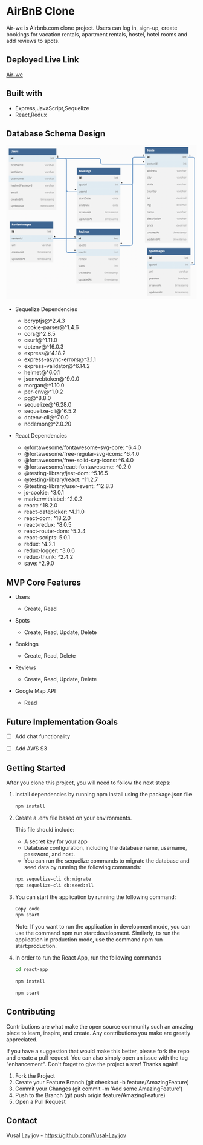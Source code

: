 # AirBnB Clone
Air-we is Airbnb.com clone project.  Users can log in, sign-up, create bookings for vacation rentals, apartment rentals, hostel, hotel rooms and add reviews to spots. 

## Deployed Live Link

[Air-we](https://air-we.onrender.com)

## Built with
* Express,JavaScript,Sequelize
* React,Redux

## Database Schema Design

![airbnb-dbdiagram]

[airbnb-dbdiagram]: ./assets/airbnb_dbdiagram.png

* Sequelize Dependencies

   * bcryptjs@^2.4.3
   * cookie-parser@^1.4.6
   * cors@^2.8.5
   * csurf@^1.11.0
   * dotenv@^16.0.3
   * express@^4.18.2
   * express-async-errors@^3.1.1
   * express-validator@^6.14.2
   * helmet@^6.0.1
   * jsonwebtoken@^9.0.0
   * morgan@^1.10.0
   * per-env@^1.0.2
   * pg@^8.8.0
   * sequelize@^6.28.0
   * sequelize-cli@^6.5.2
   * dotenv-cli@^7.0.0
   * nodemon@^2.0.20



* React Dependencies

   * @fortawesome/fontawesome-svg-core: ^6.4.0
   * @fortawesome/free-regular-svg-icons: ^6.4.0
   * @fortawesome/free-solid-svg-icons: ^6.4.0
   * @fortawesome/react-fontawesome: ^0.2.0
   * @testing-library/jest-dom: ^5.16.5
   * @testing-library/react: ^11.2.7
   * @testing-library/user-event: ^12.8.3
   * js-cookie: ^3.0.1
   * markerwithlabel: ^2.0.2
   * react: ^18.2.0
   * react-datepicker: ^4.11.0
   * react-dom: ^18.2.0
   * react-redux: ^8.0.5
   * react-router-dom: ^5.3.4
   * react-scripts: 5.0.1
   * redux: ^4.2.1
   * redux-logger: ^3.0.6
   * redux-thunk: ^2.4.2
   * save: ^2.9.0


## MVP Core Features

* Users

	* Create, Read

* Spots

	* Create, Read, Update, Delete

* Bookings

	* Create, Read, Delete

* Reviews

	* Create, Read, Update, Delete

* Google Map API

	* Read

## Future Implementation Goals

- [ ] Add chat functionality

- [ ] Add AWS S3 

## Getting Started

After you clone this project, you will need to follow the next steps:

1. Install dependencies by running npm install using the package.json file
      ```bash
      npm install
      ```

2. Create a .env file based on your environments.

   This file should include:
   * A secret key for your app
   * Database configuration, including the database name, username, password, and host.
   * You can run the sequelize commands to migrate the database and seed data by running the following commands:

   ```bash
   npx sequelize-cli db:migrate
   npx sequelize-cli db:seed:all
   ```
3. You can start the application by running the following command:

   ```bash
   Copy code
   npm start
   ```
   Note: If you want to run the application in development mode, you can use the command npm run start:development. Similarly, to run the application in production mode, use the command npm run start:production.

4. In order to run the React App, run the following commands

	```bash
	cd react-app
	```

	```bash
	npm install
	```

	```bash
	npm start
	```


## Contributing

Contributions are what make the open source community such an amazing place to learn, inspire, and create. Any contributions you make are greatly appreciated.

If you have a suggestion that would make this better, please fork the repo and create a pull request. You can also simply open an issue with the tag "enhancement". Don't forget to give the project a star! Thanks again!

1. Fork the Project
2. Create your Feature Branch (git checkout -b feature/AmazingFeature)
3. Commit your Changes (git commit -m 'Add some AmazingFeature')
4. Push to the Branch (git push origin feature/AmazingFeature)
5. Open a Pull Request

## Contact

Vusal Layijov - https://github.com/Vusal-Layijov


